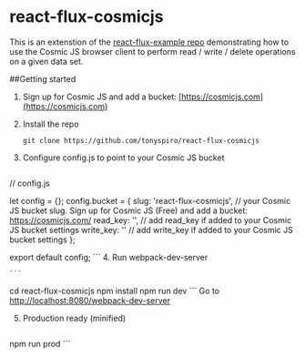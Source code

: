 # react-flux-cosmicjs
This is an extenstion of the [react-flux-example repo](https://github.com/tonyspiro/react-flux-example) demonstrating how to use the Cosmic JS browser client to perform read / write / delete operations on a given data set.

##Getting started
1. Sign up for Cosmic JS and add a bucket: [https://cosmicjs.com](https://cosmicjs.com)
2. Install the repo 

    ```git clone https://github.com/tonyspiro/react-flux-cosmicjs ```

3. Configure config.js to point to your Cosmic JS bucket
    ```
// config.js

let config = {};
config.bucket = {
        slug: 'react-flux-cosmicjs', // your Cosmic JS bucket slug.  Sign up for Cosmic JS (Free) and add a bucket: https://cosmicjs.com/
        read_key: '', // add read_key if added to your Cosmic JS bucket settings
        write_key: '' // add write_key if added to your Cosmic JS bucket settings
};

export default config;
    ```
4. Run webpack-dev-server

    ```
cd react-flux-cosmicjs
npm install
npm run dev
    ```
Go to [http://localhost:8080/webpack-dev-server](http://localhost:8080/webpack-dev-server)

5. Production ready (minified)
    ```
npm run prod
    ```